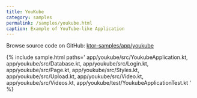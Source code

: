 ```yaml
---
title: YouKube
category: samples
permalink: /samples/youkube.html
caption: Example of YouTube-like Application
---
```


Browse source code on GitHub: [ktor-samples/app/youkube](https://github.com/ktorio/ktor-samples/tree/master/app/youkube)

{% include sample.html paths='
    app/youkube/src/YoukubeApplication.kt,
    app/youkube/src/Database.kt,
    app/youkube/src/Login.kt,
    app/youkube/src/Page.kt,
    app/youkube/src/Styles.kt,
    app/youkube/src/Upload.kt,
    app/youkube/src/Video.kt,
    app/youkube/src/Videos.kt,
    app/youkube/test/YoukubeApplicationTest.kt
' %}

